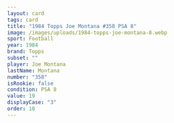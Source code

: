```yaml
---
layout: card
tags: card
title: "1984 Topps Joe Montana #358 PSA 8"
image: /images/uploads/1984-topps-joe-montana-8.webp
sport: Football
year: 1984
brand: Topps
subset: ""
player: Joe Montana
lastName: Montana
number: "358"
isRookie: false
condition: PSA 8
value: 19
displayCase: "3"
order: 10
---
```

